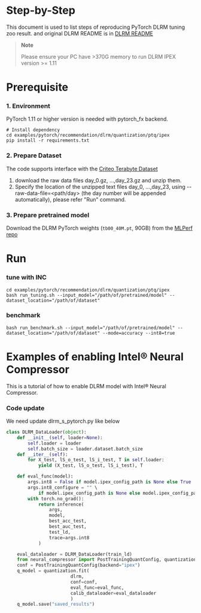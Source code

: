 Step-by-Step
============

This document is used to list steps of reproducing PyTorch DLRM tuning zoo result. and original DLRM README is in [DLRM README](https://github.com/facebookresearch/dlrm/blob/master/README.md)

> **Note**
>
> Please  ensure your PC have >370G memory to run DLRM
> IPEX version >= 1.11

# Prerequisite

### 1. Environment

PyTorch 1.11 or higher version is needed with pytorch_fx backend.

  ```shell
  # Install dependency
  cd examples/pytorch/recommendation/dlrm/quantization/ptq/ipex
  pip install -r requirements.txt
  ```

### 2. Prepare Dataset

  The code supports interface with the [Criteo Terabyte Dataset](https://labs.criteo.com/2013/12/download-terabyte-click-logs/)

  1. download the raw data files day_0.gz, ...,day_23.gz and unzip them.
  2. Specify the location of the unzipped text files day_0, ...,day_23, using --raw-data-file=<path/day> (the day number will be appended automatically), please refer "Run" command.

### 3. Prepare pretrained model

  Download the DLRM PyTorch weights (`tb00_40M.pt`, 90GB) from the
[MLPerf repo](https://github.com/mlcommons/inference/tree/master/recommendation/dlrm/pytorch#more-information-about-the-model-weights)

# Run
### tune with INC
  ```shell
  cd examples/pytorch/recommendation/dlrm/quantization/ptq/ipex
  bash run_tuning.sh --input_model="/path/of/pretrained/model" --dataset_location="/path/of/dataset"
  ```

### benchmark
```shell
bash run_benchmark.sh --input_model="/path/of/pretrained/model" --dataset_location="/path/of/dataset" --mode=accuracy --int8=true
```


Examples of enabling Intel® Neural Compressor
=========================

This is a tutorial of how to enable DLRM model with Intel® Neural Compressor.


### Code update

We need update dlrm_s_pytorch.py like below

```python
class DLRM_DataLoader(object):
    def __init__(self, loader=None):
        self.loader = loader
        self.batch_size = loader.dataset.batch_size
    def __iter__(self):
        for X_test, lS_o_test, lS_i_test, T in self.loader:
            yield (X_test, lS_o_test, lS_i_test), T
```

```python
	def eval_func(model):
		args.int8 = False if model.ipex_config_path is None else True
		args.int8_configure = "" \
			if model.ipex_config_path is None else model.ipex_config_path
		with torch.no_grad():
			return inference(
				args,
				model,
				best_acc_test,
				best_auc_test,
				test_ld,
				trace=args.int8
			)

	eval_dataloader = DLRM_DataLoader(train_ld)
	from neural_compressor import PostTrainingQuantConfig, quantization
	conf = PostTrainingQuantConfig(backend="ipex")
	q_model = quantization.fit(
						dlrm,
						conf=conf,
						eval_func=eval_func,
						calib_dataloader=eval_dataloader
						)
	q_model.save("saved_results")
```
